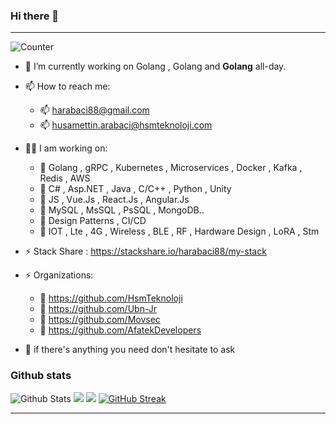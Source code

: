 ### Hi there 👋 

---

![Counter](https://komarev.com/ghpvc/?username=husamettinarabaci&style=flat-square&label=Profile%20Views)

- 🔭 I’m currently working on Golang , Golang and <b>Golang</b> all-day.
- 📫 How to reach me: 
  - 📫 harabaci88@gmail.com
  - 📫 husamettin.arabaci@hsmteknoloji.com
  
- 👨‍💻 I am working on:
  - 📌 Golang , gRPC , Kubernetes , Microservices , Docker , Kafka , Redis , AWS
  - 📌 C# , Asp.NET , Java , C/C++ , Python , Unity
  - 📌 JS , Vue.Js , React.Js , Angular.Js
  - 📌 MySQL , MsSQL , PsSQL , MongoDB..
  - 📌 Design Patterns , CI/CD
  - 📌 IOT , Lte , 4G , Wireless , BLE , RF , Hardware Design , LoRA , Stm
  
- ⚡ Stack Share : https://stackshare.io/harabaci88/my-stack

- ⚡ Organizations:
  - 📌 https://github.com/HsmTeknoloji
  - 📌 https://github.com/Ubn-Jr
  - 📌 https://github.com/Movsec
  - 📌 https://github.com/AfatekDevelopers
  
- 💬 if there's anything you need don't hesitate to ask

<!-- <div align="center"> -->
### Github stats


![Github Stats](https://github-readme-stats.vercel.app/api?username=husamettinarabaci&show_icons=true&theme=default&hide_border=false&locale=en)
![](https://github-profile-summary-cards.vercel.app/api/cards/productive-time?username=husamettinarabaci&theme=github&utcOffset=3)
![](https://github-profile-summary-cards.vercel.app/api/cards/profile-details?username=husamettinarabaci&theme=github)
[![GitHub Streak](https://github-readme-streak-stats.herokuapp.com?user=husamettinarabaci&mode=weekly)](https://git.io/streak-stats)

---
